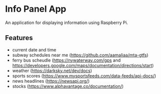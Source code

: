 # Info Panel App
An application for displaying information using Raspberry Pi.

## Features

- current date and time
- subway schedules near me (https://github.com/aamaliaa/mta-gtfs)
- ferry bus scheudle (https://nywaterway.com/gps and https://developers.google.com/maps/documentation/directions/start)
- weather (https://darksky.net/dev/docs)
- sports scores (https://www.mysportsfeeds.com/data-feeds/api-docs/)
- news headlines (https://newsapi.org/)
- stocks (https://www.alphavantage.co/documentation/)
